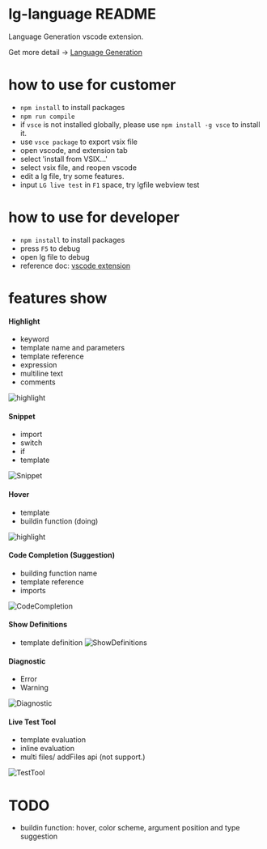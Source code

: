 # lg-language README

Language Generation vscode extension. 

Get more detail -> [Language Generation](https://github.com/microsoft/BotBuilder-Samples/tree/master/experimental/language-generation)

# how to use for customer
- `npm install` to install packages
- `npm run compile`
- if `vsce` is not installed globally, please use `npm install -g vsce` to install it.
- use `vsce package` to export vsix file
- open vscode, and extension tab
- select 'install from VSIX...'
- select vsix file, and reopen vscode
- edit a lg file, try some features.
- input `LG live test` in `F1` space, try lgfile webview test

# how to use for developer
- `npm install` to install packages
- press `F5` to debug
- open lg file to debug
- reference doc: [vscode extension](https://code.visualstudio.com/api/language-extensions/overview)

# features show
#### Highlight
- keyword
- template name and parameters
- template reference
- expression
- multiline text
- comments

![highlight](https://github.com/microsoft/botbuilder-tools/blob/lg-vscode-extension/packages/LGvscodeExt/images/Highlight.png?raw=true)

#### Snippet
- import
- switch
- if
- template

![Snippet](https://github.com/microsoft/botbuilder-tools/blob/lg-vscode-extension/packages/LGvscodeExt/images/Snippets.gif?raw=true)

#### Hover
- template
- buildin function (doing)

![highlight](https://github.com/microsoft/botbuilder-tools/blob/lg-vscode-extension/packages/LGvscodeExt/images/Hover.gif?raw=true)

#### Code Completion (Suggestion)
- building function name
- template reference
- imports

![CodeCompletion](https://github.com/microsoft/botbuilder-tools/blob/lg-vscode-extension/packages/LGvscodeExt/images/CodeCompletion.gif?raw=true)

#### Show Definitions
- template definition
![ShowDefinitions](https://github.com/microsoft/botbuilder-tools/blob/lg-vscode-extension/packages/LGvscodeExt/images/ShowDefinitions.gif?raw=true)

#### Diagnostic
- Error
- Warning

![Diagnostic](https://github.com/microsoft/botbuilder-tools/blob/lg-vscode-extension/packages/LGvscodeExt/images/Diagnostic.gif?raw=true)

#### Live Test Tool
- template evaluation
- inline evaluation
- multi files/ addFiles api (not support.)

![TestTool](https://github.com/microsoft/botbuilder-tools/blob/lg-vscode-extension/packages/LGvscodeExt/images/TestTool.gif?raw=true)

# TODO
- buildin function: hover, color scheme, argument position and type suggestion